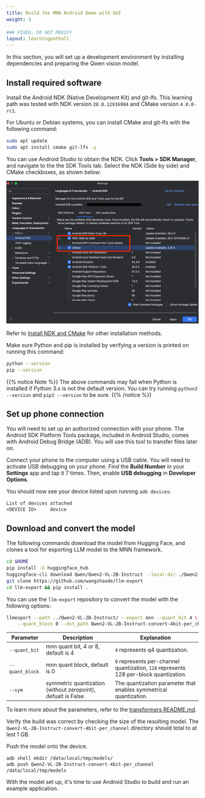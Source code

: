 ```yaml
---
title: Build the MNN Android Demo with GUI
weight: 3

### FIXED, DO NOT MODIFY
layout: learningpathall
---
```


In this section, you will set up a development environment by installing dependencies and preparing the Qwen vision model.

## Install required software

Install the Android NDK (Native Development Kit) and git-lfs. This learning path was tested with NDK version `28.0.12916984` and CMake version `4.0.0-rc1`.

For Ubuntu or Debian systems, you can install CMake and git-lfs with the following command:

```bash
sudo apt update
sudo apt install cmake git-lfs -y
```

You can use Android Studio to obtain the NDK. Click **Tools > SDK Manager**, and navigate to the the SDK Tools tab. Select the NDK (Side by side) and CMake checkboxes, as shown below:

![Install NDK](./install_ndk.png)

Refer to [Install NDK and CMake](https://developer.android.com/studio/projects/install-ndk) for other installation methods.

Make sure Python and pip is installed by verifying a version is printed on running this command:

```bash
python --version
pip --version
```

{{% notice Note %}}
The above commands may fail when Python is installed if Python 3.x is not the default version. You can try running `python3 --version` and `pip3 --version` to be sure.
{{% /notice %}}

## Set up phone connection

You will need to set up an authorized connection with your phone. The Android SDK Platform Tools package, included in Android Studio, comes with Android Debug Bridge (ADB). You will use this tool to transfer files later on.

Connect your phone to the computer using a USB cable. You will need to activate USB debugging on your phone. Find the **Build Number** in your **Settings** app and tap it 7 times. Then, enable **USB debugging** in **Developer Options**.

You should now see your device listed upon running `adb devices`:

```output
List of devices attached
<DEVICE ID>     device
```

## Download and convert the model

The following commands download the model from Hugging Face, and clones a tool for exporting LLM model to the MNN framework.

```bash
cd $HOME
pip install -U huggingface_hub
huggingface-cli download Qwen/Qwen2-VL-2B-Instruct --local-dir ./Qwen2-VL-2B-Instruct/
git clone https://github.com/wangzhaode/llm-export
cd llm-export && pip install .
```

You can use the `llm-export` repository to convert the model with the following options:

```bash
llmexport --path ../Qwen2-VL-2B-Instruct/ --export mnn --quant_bit 4 \
    --quant_block 0 --dst_path Qwen2-VL-2B-Instruct-convert-4bit-per_channel --sym
```

| Parameter        | Description | Explanation |
|------------------|-------------|--------------|
| `--quant_bit`    | mnn quant bit, 4 or 8, default is 4 | `4` represents q4 quantization. |
| `--quant_block`  | mnn quant block, default is 0 | `0` represents per-channel quantization, `128` represents 128 per-block quantization. |
| `--sym`          | symmetric quantization (without zeropoint), defualt is False.| The quantization parameter that enables symmetrical quantization. |

To learn more about the parameters, refer to the [transformers README.md](https://github.com/alibaba/MNN/tree/master/transformers).

Verify the build was correct by checking the size of the resulting model. The `Qwen2-VL-2B-Instruct-convert-4bit-per_channel` directory should total to at lest 1 GB.

Push the model onto the device.

```shell
adb shell mkdir /data/local/tmp/models/
adb push Qwen2-VL-2B-Instruct-convert-4bit-per_channel /data/local/tmp/models
```

With the model set up, it's time to use Android Studio to build and run an example application.